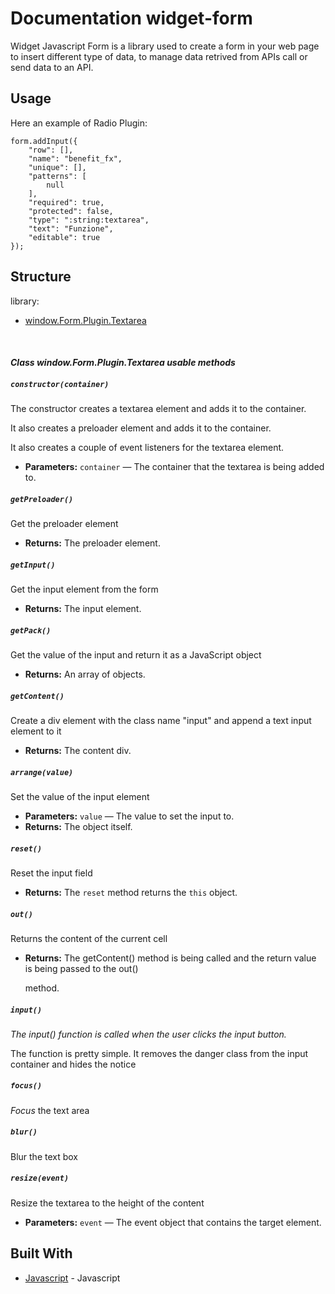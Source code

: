 # Documentation widget-form

Widget Javascript Form is a library used to create a form in your web page to insert different type of data, to manage data retrived from APIs call or send data to an API.

## Usage

Here an example of Radio Plugin:

```
form.addInput({
    "row": [],
    "name": "benefit_fx",
    "unique": [],
    "patterns": [
        null
    ],
    "required": true,
    "protected": false,
    "type": ":string:textarea",
    "text": "Funzione",
    "editable": true
});

```

## Structure

library:
- [window.Form.Plugin.Textarea](https://github.com/energia-source/widget-form/tree/main/lib/plugins/textarea#class-windowformplugintextarea-usable-methods)

<br>

#### ***Class window.Form.Plugin.Textarea usable methods***

##### `constructor(container)`

The constructor creates a textarea element and adds it to the container.

It also creates a preloader element and adds it to the container.

It also creates a couple of event listeners for the textarea element.

 * **Parameters:** `container` — The container that the textarea is being added to.

##### `getPreloader()`

Get the preloader element

 * **Returns:** The preloader element.

##### `getInput()`

Get the input element from the form

 * **Returns:** The input element.

##### `getPack()`

Get the value of the input and return it as a JavaScript object

 * **Returns:** An array of objects.

##### `getContent()`

Create a div element with the class name "input" and append a text input element to it

 * **Returns:** The content div.

##### `arrange(value)`

Set the value of the input element

 * **Parameters:** `value` — The value to set the input to.
 * **Returns:** The object itself.

##### `reset()`

Reset the input field

 * **Returns:** The `reset` method returns the `this` object.

##### `out()`

Returns the content of the current cell

 * **Returns:** The getContent() method is being called and the return value is being passed to the out()

     method.

##### `input()`

*The input() function is called when the user clicks the input button.*

The function is pretty simple. It removes the danger class from the input container and hides the notice

##### `focus()`

*Focus* the text area

##### `blur()`

Blur the text box

##### `resize(event)`

Resize the textarea to the height of the content

 * **Parameters:** `event` — The event object that contains the target element.

## Built With

* [Javascript](https://www.javascript.com/) - Javascript
